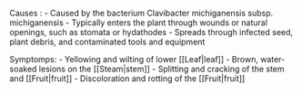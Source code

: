 
Causes :
	-   Caused by the bacterium Clavibacter michiganensis subsp. michiganensis
	-   Typically enters the plant through wounds or natural openings, such as stomata or hydathodes
	-   Spreads through infected seed, plant debris, and contaminated tools and equipment

Symptomps:
	-   Yellowing and wilting of lower [[Leaf|leaf]]
	-   Brown, water-soaked lesions on the [[Steam|stem]]
	-   Splitting and cracking of the stem and [[Fruit|fruit]]
	-   Discoloration and rotting of the [[Fruit|fruit]]
